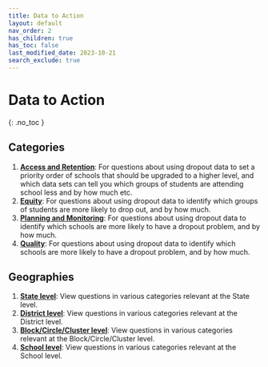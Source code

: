```yaml
---
title: Data to Action
layout: default
nav_order: 2
has_children: true
has_toc: false
last_modified_date: 2023-10-21
search_exclude: true
---
```


# Data to Action
{: .no_toc }

## Categories
1. [**Access and Retention**](./access-and-retention): For questions about using dropout data to set a priority order of schools that should be upgraded to a higher level, and which data sets can tell you which groups of students are attending school less and by how much etc.
2. [**Equity**](./equity): For questions about using dropout data to identify which groups of students are more likely to drop out, and by how much.
3. [**Planning and Monitoring**](./planning-and-monitoring): For questions about using dropout data to identify which schools are more likely to have a dropout problem, and by how much.
4. [**Quality**](./quality): For questions about using dropout data to identify which schools are more likely to have a dropout problem, and by how much.

## Geographies
1. [**State level**](./state-level/): View questions in various categories relevant at the State level.
2. [**District level**](./district-level/): View questions in various categories relevant at the District level.
3. [**Block/Circle/Cluster level**](./sub-district-level/): View questions in various categories relevant at the Block/Circle/Cluster level.
4. [**School level**](./school-level/): View questions in various categories relevant at the School level.